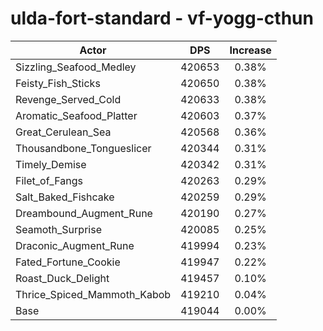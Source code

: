 # ulda-fort-standard - vf-yogg-cthun
| Actor | DPS | Increase |
|---|:---:|:---:|
|Sizzling_Seafood_Medley|420653|0.38%|
|Feisty_Fish_Sticks|420650|0.38%|
|Revenge_Served_Cold|420633|0.38%|
|Aromatic_Seafood_Platter|420603|0.37%|
|Great_Cerulean_Sea|420568|0.36%|
|Thousandbone_Tongueslicer|420344|0.31%|
|Timely_Demise|420342|0.31%|
|Filet_of_Fangs|420263|0.29%|
|Salt_Baked_Fishcake|420259|0.29%|
|Dreambound_Augment_Rune|420190|0.27%|
|Seamoth_Surprise|420085|0.25%|
|Draconic_Augment_Rune|419994|0.23%|
|Fated_Fortune_Cookie|419947|0.22%|
|Roast_Duck_Delight|419457|0.10%|
|Thrice_Spiced_Mammoth_Kabob|419210|0.04%|
|Base|419044|0.00%|
